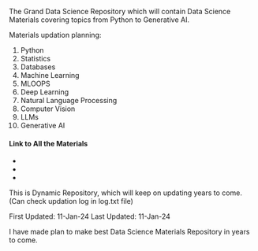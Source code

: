 The Grand Data Science Repository which will contain Data Science Materials covering topics from Python to Generative AI. 

Materials updation planning:

1. Python
2. Statistics
3. Databases
4. Machine Learning
5. MLOOPS
6. Deep Learning
7. Natural Language Processing
8. Computer Vision
9. LLMs
10. Generative AI


#### Link to All the Materials

-
-
-




This is Dynamic Repository, which will keep on updating years to come. (Can check updation log in log.txt file)

First Updated: 11-Jan-24
Last Updated: 11-Jan-24

I have made plan to make best Data Science Materials Repository in years to come. 